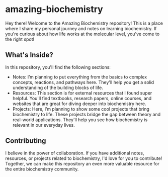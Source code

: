 # amazing-biochemistry
Hey there! Welcome to the Amazing Biochemistry repository! This is a place where I share my personal journey and notes on learning biochemistry. If you're curious about how life works at the molecular level, you've come to the right spot!

## What's Inside?
In this repository, you'll find the following sections:
- Notes: I’m planning to put everything from the basics to complex concepts, reactions, and pathways here. They'll help you get a solid understanding of the building blocks of life.
- Resources: This section is for external resources that I found super helpful. You'll find textbooks, research papers, online courses, and websites that are great for diving deeper into biochemistry here.
- Projects: Here, I’m planning to show some cool projects that bring biochemistry to life. These projects bridge the gap between theory and real-world applications. They'll help you see how biochemistry is relevant in our everyday lives.

## Contributing
I believe in the power of collaboration. If you have additional notes, resources, or projects related to biochemistry, I'd love for you to contribute! Together, we can make this repository an even more valuable resource for the entire biochemistry community.

